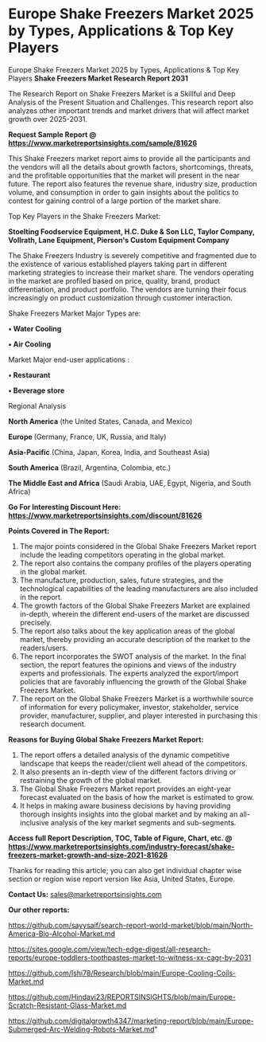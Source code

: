 # Europe Shake Freezers Market 2025 by Types, Applications & Top Key Players
Europe Shake Freezers Market 2025 by Types, Applications & Top Key Players
<strong>Shake Freezers Market Research Report 2031</strong>

The Research Report on Shake Freezers Market is a Skillful and Deep Analysis of the Present Situation and Challenges. This research report also analyzes other important trends and market drivers that will affect market growth over 2025-2031.

<strong>Request Sample Report @ <a href=https://www.marketreportsinsights.com/sample/81626>https://www.marketreportsinsights.com/sample/81626</a></strong>

This Shake Freezers market report aims to provide all the participants and the vendors will all the details about growth factors, shortcomings, threats, and the profitable opportunities that the market will present in the near future. The report also features the revenue share, industry size, production volume, and consumption in order to gain insights about the politics to contest for gaining control of a large portion of the market share.

Top Key Players in the Shake Freezers Market:

<strong>Stoelting Foodservice Equipment, H.C. Duke & Son LLC, Taylor Company, Vollrath, Lane Equipment, Pierson&#39;s Custom Equipment Company</strong>

The Shake Freezers Industry is severely competitive and fragmented due to the existence of various established players taking part in different marketing strategies to increase their market share. The vendors operating in the market are profiled based on price, quality, brand, product differentiation, and product portfolio. The vendors are turning their focus increasingly on product customization through customer interaction.

Shake Freezers Market Major Types are:

<strong>• Water Cooling

• Air Cooling</strong>

Market Major end-user applications :

<strong>• Restaurant

• Beverage store</strong>

Regional Analysis

</u><strong><b>North America</b></strong> (the United States, Canada, and Mexico)

<strong><b>Europe </b></strong>(Germany, France, UK, Russia, and Italy)

<strong><b>Asia-Pacific</b></strong> (China, Japan, Korea, India, and Southeast Asia)

<strong><b>South America</b></strong> (Brazil, Argentina, Colombia, etc.)

<strong><b>The Middle East and Africa</b></strong> (Saudi Arabia, UAE, Egypt, Nigeria, and South Africa)

<strong>Go For Interesting Discount Here: <a href=https://www.marketreportsinsights.com/discount/81626>https://www.marketreportsinsights.com/discount/81626</a></strong>

<strong>Points Covered in The Report:</strong>
<ol>
  <li>The major points considered in the Global Shake Freezers Market report include the leading competitors operating in the global market.</li>
  <li>The report also contains the company profiles of the players operating in the global market.</li>
  <li>The manufacture, production, sales, future strategies, and the technological capabilities of the leading manufacturers are also included in the report.</li>
  <li>The growth factors of the Global Shake Freezers Market are explained in-depth, wherein the different end-users of the market are discussed precisely.</li>
  <li>The report also talks about the key application areas of the global market, thereby providing an accurate description of the market to the readers/users.</li>
  <li>The report incorporates the SWOT analysis of the market. In the final section, the report features the opinions and views of the industry experts and professionals. The experts analyzed the export/import policies that are favorably influencing the growth of the Global Shake Freezers Market.</li>
  <li>The report on the Global Shake Freezers Market is a worthwhile source of information for every policymaker, investor, stakeholder, service provider, manufacturer, supplier, and player interested in purchasing this research document.</li>
</ol>
<strong>Reasons for Buying Global Shake Freezers Market Report:</strong>

<ol>
  <li>The report offers a detailed analysis of the dynamic competitive landscape that keeps the reader/client well ahead of the competitors.</li>
  <li>It also presents an in-depth view of the different factors driving or restraining the growth of the global market.</li>
  <li>The Global Shake Freezers Market report provides an eight-year forecast evaluated on the basis of how the market is estimated to grow.</li>
  <li>It helps in making aware business decisions by having providing thorough insights insights into the global market and by making an all-inclusive analysis of the key market segments and sub-segments.</li>
</ol>
<strong>Access full Report Description, TOC, Table of Figure, Chart, etc. @ <a href=https://www.marketreportsinsights.com/industry-forecast/shake-freezers-market-growth-and-size-2021-81626>https://www.marketreportsinsights.com/industry-forecast/shake-freezers-market-growth-and-size-2021-81626</a></strong>


Thanks for reading this article; you can also get individual chapter wise section or region wise report version like Asia, United States, Europe.

<strong>Contact Us:</strong>
sales@marketreportsinsights.com

<strong>Our other reports:</strong>

<a href=https://github.com/sayysaif/search-report-world-market/blob/main/North-America-Bio-Alcohol-Market.md>https://github.com/sayysaif/search-report-world-market/blob/main/North-America-Bio-Alcohol-Market.md</a>

<a href=https://sites.google.com/view/tech-edge-digest/all-research-reports/europe-toddlers-toothpastes-market-to-witness-xx-cagr-by-2031>https://sites.google.com/view/tech-edge-digest/all-research-reports/europe-toddlers-toothpastes-market-to-witness-xx-cagr-by-2031</a>

<a href=https://github.com/Ishi78/Research/blob/main/Europe-Cooling-Coils-Market.md>https://github.com/Ishi78/Research/blob/main/Europe-Cooling-Coils-Market.md</a>

<a href=https://github.com/Hindavi23/REPORTSINSIGHTS/blob/main/Europe-Scratch-Resistant-Glass-Market.md>https://github.com/Hindavi23/REPORTSINSIGHTS/blob/main/Europe-Scratch-Resistant-Glass-Market.md</a>

<a href=https://github.com/digitalgrowth4347/marketing-report/blob/main/Europe-Submerged-Arc-Welding-Robots-Market.md>https://github.com/digitalgrowth4347/marketing-report/blob/main/Europe-Submerged-Arc-Welding-Robots-Market.md</a>"
